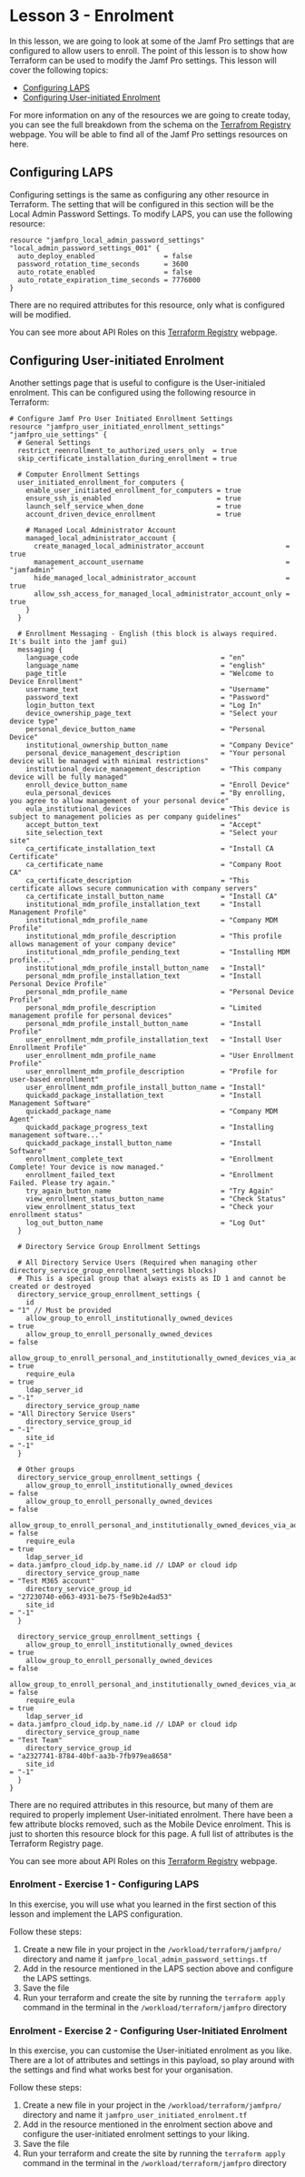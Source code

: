 # Lesson 3 - Enrolment

In this lesson, we are going to look at some of the Jamf Pro settings that are configured to allow users to enroll. The point of this lesson is to show how Terraform can be used to modify the Jamf Pro settings. This lesson will cover the following topics:

- [Configuring LAPS](https://github.com/macdeacon99/terraform-training-jamfpro/blob/doc-updating/support_materials/Section%201/Lesson%203%20-%20Enrolment/Lesson%203%20-%20Enrolment.md#configuring-laps)
- [Configuring User-initiated Enrolment](https://github.com/macdeacon99/terraform-training-jamfpro/blob/doc-updating/support_materials/Section%201/Lesson%203%20-%20Enrolment/Lesson%203%20-%20Enrolment.md#configuring-user-initiated-enrolment)

For more information on any of the resources we are going to create today, you can see the full breakdown from the schema on the [Terrafrom Registry](https://registry.terraform.io/providers/deploymenttheory/jamfpro/latest/docs/resources) webpage. You will be able to find all of the Jamf Pro settings resources on here.

## Configuring LAPS

Configuring settings is the same as configuring any other resource in Terraform. The setting that will be configured in this section will be the Local Admin Password Settings. To modify LAPS, you can use the following resource:

```
resource "jamfpro_local_admin_password_settings" "local_admin_password_settings_001" {
  auto_deploy_enabled                 = false
  password_rotation_time_seconds      = 3600
  auto_rotate_enabled                 = false
  auto_rotate_expiration_time_seconds = 7776000
}
```

There are no required attributes for this resource, only what is configured will be modified.

You can see more about API Roles on this [Terraform Registry](https://registry.terraform.io/providers/deploymenttheory/jamfpro/latest/docs/resources/local_admin_password_settings) webpage.

## Configuring User-initiated Enrolment

Another settings page that is useful to configure is the User-initialed enrolment. This can be configured using the following resource in Terraform:

```
# Configure Jamf Pro User Initiated Enrollment Settings
resource "jamfpro_user_initiated_enrollment_settings" "jamfpro_uie_settings" {
  # General Settings
  restrict_reenrollment_to_authorized_users_only  = true
  skip_certificate_installation_during_enrollment = true

  # Computer Enrollment Settings
  user_initiated_enrollment_for_computers {
    enable_user_initiated_enrollment_for_computers = true
    ensure_ssh_is_enabled                          = true
    launch_self_service_when_done                  = true
    account_driven_device_enrollment               = true

    # Managed Local Administrator Account
    managed_local_administrator_account {
      create_managed_local_administrator_account                    = true
      management_account_username                                   = "jamfadmin"
      hide_managed_local_administrator_account                      = true
      allow_ssh_access_for_managed_local_administrator_account_only = true
    }
  }

  # Enrollment Messaging - English (this block is always required. It's built into the jamf gui)
  messaging {
    language_code                                   = "en"
    language_name                                   = "english"
    page_title                                      = "Welcome to Device Enrollment"
    username_text                                   = "Username"
    password_text                                   = "Password"
    login_button_text                               = "Log In"
    device_ownership_page_text                      = "Select your device type"
    personal_device_button_name                     = "Personal Device"
    institutional_ownership_button_name             = "Company Device"
    personal_device_management_description          = "Your personal device will be managed with minimal restrictions"
    institutional_device_management_description     = "This company device will be fully managed"
    enroll_device_button_name                       = "Enroll Device"
    eula_personal_devices                           = "By enrolling, you agree to allow management of your personal device"
    eula_institutional_devices                      = "This device is subject to management policies as per company guidelines"
    accept_button_text                              = "Accept"
    site_selection_text                             = "Select your site"
    ca_certificate_installation_text                = "Install CA Certificate"
    ca_certificate_name                             = "Company Root CA"
    ca_certificate_description                      = "This certificate allows secure communication with company servers"
    ca_certificate_install_button_name              = "Install CA"
    institutional_mdm_profile_installation_text     = "Install Management Profile"
    institutional_mdm_profile_name                  = "Company MDM Profile"
    institutional_mdm_profile_description           = "This profile allows management of your company device"
    institutional_mdm_profile_pending_text          = "Installing MDM profile..."
    institutional_mdm_profile_install_button_name   = "Install"
    personal_mdm_profile_installation_text          = "Install Personal Device Profile"
    personal_mdm_profile_name                       = "Personal Device Profile"
    personal_mdm_profile_description                = "Limited management profile for personal devices"
    personal_mdm_profile_install_button_name        = "Install Profile"
    user_enrollment_mdm_profile_installation_text   = "Install User Enrollment Profile"
    user_enrollment_mdm_profile_name                = "User Enrollment Profile"
    user_enrollment_mdm_profile_description         = "Profile for user-based enrollment"
    user_enrollment_mdm_profile_install_button_name = "Install"
    quickadd_package_installation_text              = "Install Management Software"
    quickadd_package_name                           = "Company MDM Agent"
    quickadd_package_progress_text                  = "Installing management software..."
    quickadd_package_install_button_name            = "Install Software"
    enrollment_complete_text                        = "Enrollment Complete! Your device is now managed."
    enrollment_failed_text                          = "Enrollment Failed. Please try again."
    try_again_button_name                           = "Try Again"
    view_enrollment_status_button_name              = "Check Status"
    view_enrollment_status_text                     = "Check your enrollment status"
    log_out_button_name                             = "Log Out"
  }

  # Directory Service Group Enrollment Settings

  # All Directory Service Users (Required when managing other directory_service_group_enrollment_settings blocks)
  # This is a special group that always exists as ID 1 and cannot be created or destroyed
  directory_service_group_enrollment_settings {
    id                                                                       = "1" // Must be provided
    allow_group_to_enroll_institutionally_owned_devices                      = true
    allow_group_to_enroll_personally_owned_devices                           = false
    allow_group_to_enroll_personal_and_institutionally_owned_devices_via_ade = true
    require_eula                                                             = true
    ldap_server_id                                                           = "-1"
    directory_service_group_name                                             = "All Directory Service Users"
    directory_service_group_id                                               = "-1"
    site_id                                                                  = "-1"
  }

  # Other groups
  directory_service_group_enrollment_settings {
    allow_group_to_enroll_institutionally_owned_devices                      = false
    allow_group_to_enroll_personally_owned_devices                           = false
    allow_group_to_enroll_personal_and_institutionally_owned_devices_via_ade = false
    require_eula                                                             = true
    ldap_server_id                                                           = data.jamfpro_cloud_idp.by_name.id // LDAP or cloud idp
    directory_service_group_name                                             = "Test M365 account"
    directory_service_group_id                                               = "27230740-e063-4931-be75-f5e9b2e4ad53"
    site_id                                                                  = "-1"
  }

  directory_service_group_enrollment_settings {
    allow_group_to_enroll_institutionally_owned_devices                      = true
    allow_group_to_enroll_personally_owned_devices                           = false
    allow_group_to_enroll_personal_and_institutionally_owned_devices_via_ade = false
    require_eula                                                             = true
    ldap_server_id                                                           = data.jamfpro_cloud_idp.by_name.id // LDAP or cloud idp
    directory_service_group_name                                             = "Test Team"
    directory_service_group_id                                               = "a2327741-8784-40bf-aa3b-7fb979ea8658"
    site_id                                                                  = "-1"
  }
}
```

There are no required attributes in this resource, but many of them are required to properly implement User-initiated enrolment. There have been a few attribute blocks removed, such as the Mobile Device enrolment. This is just to shorten this resource block for this page. A full list of attributes is the Terraform Registry page.

You can see more about API Roles on this [Terraform Registry](https://registry.terraform.io/providers/deploymenttheory/jamfpro/latest/docs/resources/user_initiated_enrollment_settings) webpage.

### Enrolment - Exercise 1 - Configuring LAPS

In this exercise, you will use what you learned in the first section of this lesson and implement the LAPS configuration.

Follow these steps:

1. Create a new file in your project in the `/workload/terraform/jamfpro/` directory and name it `jamfpro_local_admin_password_settings.tf`
2. Add in the resource mentioned in the LAPS section above and configure the LAPS settings.
3. Save the file
4. Run your terraform and create the site by running the `terraform apply` command in the terminal in the `/workload/terraform/jamfpro` directory

### Enrolment - Exercise 2 - Configuring User-Initiated Enrolment

In this exercise, you can customise the User-initiated enrolment as you like. There are a lot of attributes and settings in this payload, so play around with the settings and find what works best for your organisation.

Follow these steps:

1. Create a new file in your project in the `/workload/terraform/jamfpro/` directory and name it `jamfpro_user_initiated_enrolment.tf`
2. Add in the resource mentioned in the enrolment section above and configure the user-initiated enrolment settings to your liking.
3. Save the file
4. Run your terraform and create the site by running the `terraform apply` command in the terminal in the `/workload/terraform/jamfpro` directory
